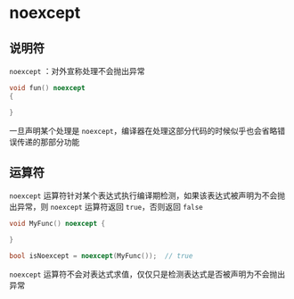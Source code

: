 # noexcept

## 说明符
`noexcept` ：对外宣称处理不会抛出异常
```cpp
void fun() noexcept
{

}
```
一旦声明某个处理是 `noexcept`，编译器在处理这部分代码的时候似乎也会省略错误传递的那部分功能

## 运算符

`noexcept` 运算符针对某个表达式执行编译期检测，如果该表达式被声明为不会抛出异常，则 `noexcept` 运算符返回 `true`，否则返回 `false`

```cpp
void MyFunc() noexcept {

}

bool isNoexcept = noexcept(MyFunc());  // true
```

`noexcept` 运算符不会对表达式求值，仅仅只是检测表达式是否被声明为不会抛出异常